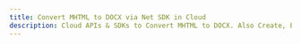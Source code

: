 ---title: Convert MHTML to DOCX via Net SDK in Clouddescription: Cloud APIs & SDKs to Convert MHTML to DOCX. Also Create, Edit & Render Microsoft Word & OpenOffice documents in the Cloud.---